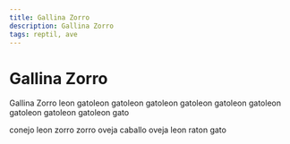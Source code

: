 ```yaml
---
title: Gallina Zorro
description: Gallina Zorro
tags: reptil, ave
---
```


# Gallina Zorro

Gallina Zorro leon gatoleon gatoleon gatoleon gatoleon gatoleon gatoleon gatoleon gatoleon gatoleon gato

conejo leon zorro zorro oveja caballo oveja leon raton gato